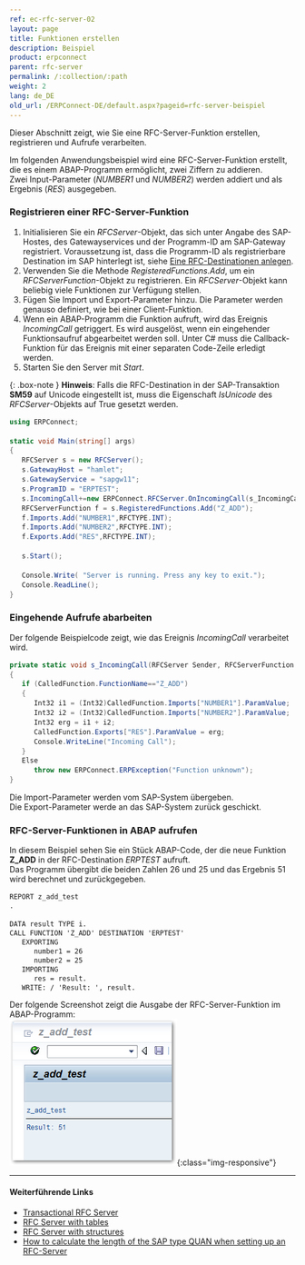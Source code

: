 ```yaml
---
ref: ec-rfc-server-02
layout: page
title: Funktionen erstellen
description: Beispiel
product: erpconnect
parent: rfc-server
permalink: /:collection/:path
weight: 2
lang: de_DE
old_url: /ERPConnect-DE/default.aspx?pageid=rfc-server-beispiel
---
```

Dieser Abschnitt zeigt, wie Sie eine RFC-Server-Funktion erstellen, registrieren und Aufrufe verarbeiten.

Im folgenden Anwendungsbeispiel wird eine RFC-Server-Funktion erstellt, die es einem ABAP-Programm ermöglicht, zwei Ziffern zu addieren.<br>
Zwei Input-Parameter (*NUMBER1* und *NUMBER2*) werden addiert und als Ergebnis (*RES*) ausgegeben.

### Registrieren einer RFC-Server-Funktion

1. Initialisieren Sie ein *RFCServer*-Objekt, das sich unter Angabe des SAP-Hostes, des Gatewayservices und der Programm-ID am SAP-Gateway registriert. 
Voraussetzung ist, dass die Programm-ID als registrierbare Destination im SAP hinterlegt ist, siehe [Eine RFC-Destinationen anlegen](./rfc-destinationen-pflegen).
2. Verwenden Sie die Methode *RegisteredFunctions.Add*, um ein *RFCServerFunction*-Objekt zu registrieren.
Ein *RFCServer*-Objekt kann beliebig viele Funktionen zur Verfügung stellen.
3. Fügen Sie Import und Export-Parameter hinzu. Die Parameter werden genauso definiert, wie bei einer Client-Funktion.
4. Wenn ein ABAP-Programm die Funktion aufruft, wird das Ereignis *IncomingCall* getriggert. 
Es wird ausgelöst, 
wenn ein eingehender Funktionsaufruf abgearbeitet werden soll. 
Unter C# muss die Callback-Funktion für das Ereignis mit einer separaten Code-Zeile erledigt werden. 
5. Starten Sie den Server mit *Start*.

{: .box-note }
**Hinweis**: Falls die RFC-Destination in der SAP-Transaktion **SM59** auf Unicode eingestellt ist, muss die Eigenschaft *IsUnicode* des *RFCServer*-Objekts auf True gesetzt werden. 

```csharp
using ERPConnect; 
  
static void Main(string[] args) 
{ 
   RFCServer s = new RFCServer();
   s.GatewayHost = "hamlet"; 
   s.GatewayService = "sapgw11"; 
   s.ProgramID = "ERPTEST"; 
   s.IncomingCall+=new ERPConnect.RFCServer.OnIncomingCall(s_IncomingCall); 
   RFCServerFunction f = s.RegisteredFunctions.Add("Z_ADD"); 
   f.Imports.Add("NUMBER1",RFCTYPE.INT); 
   f.Imports.Add("NUMBER2",RFCTYPE.INT); 
   f.Exports.Add("RES",RFCTYPE.INT); 
  
   s.Start(); 
  
   Console.Write( "Server is running. Press any key to exit."); 
   Console.ReadLine(); 
}
```
<!---
<details>
<summary>[VB]</summary>
{% highlight visualbasic %}
Imports ERPConnect 
  
Module Module1 
   Dim WithEvents s As New RFCServer 
  
   Sub Main() 
      ' define server object 
      s.GatewayHost = "hamlet" 
      s.GatewayService = "sapgw11" 
      s.ProgramID = "ERPTEST" 
  
      ' deifne regsitered function 
      Dim f As RFCServerFunction f = s.RegisteredFunctions.Add("Z_ADD") 
      f.Imports.Add("NUMBER1", RFCTYPE.INT) 
      f.Imports.Add("NUMBER2", RFCTYPE.INT) 
      f.Exports.Add("RES", RFCTYPE.INT) 
        
      ' start server s.Start() 
  
      Console.Write( _ "Server is started. Please press any key to stop.") 
      Console.ReadLine() 
   End Sub
{% endhighlight %}
</details>
  -->
  
### Eingehende Aufrufe abarbeiten

Der folgende Beispielcode zeigt, wie das Ereignis *IncomingCall* verarbeitet wird.

```csharp
private static void s_IncomingCall(RFCServer Sender, RFCServerFunction CalledFunction) 
{ 
   if (CalledFunction.FunctionName=="Z_ADD") 
   { 
      Int32 i1 = (Int32)CalledFunction.Imports["NUMBER1"].ParamValue; 
      Int32 i2 = (Int32)CalledFunction.Imports["NUMBER2"].ParamValue; 
      Int32 erg = i1 + i2; 
      CalledFunction.Exports["RES"].ParamValue = erg; 
      Console.WriteLine("Incoming Call"); 
   } 
   Else 
      throw new ERPConnect.ERPException("Function unknown"); 
}
```
<!---
<details>
<summary>[VB]</summary>
{% highlight visualbasic %}
Private Sub s_IncomingCall( ByVal Sender As _
   ERPConnect.RFCServer, _ 
   ByVal CalledFunction As ERPConnect.RFCServerFunction) _ 
   Handles s.IncomingCall 
  
      Dim i1 As Int32 
      i1 = CalledFunction.Imports("NUMBER1").ParamValue 
      Dim i2 As Int32 
      i2 = CalledFunction.Imports("NUMBER2").ParamValue 
      Dim res As Int32 
      res = i1 + i2 
      CalledFunction.Exports("RES").ParamValue = res 
      Console.WriteLine("Incoming Call") 
End Sub
{% endhighlight %}
</details>
  -->
Die Import-Parameter werden vom SAP-System übergeben. <br>
Die Export-Parameter werde an das SAP-System zurück geschickt.

### RFC-Server-Funktionen in ABAP aufrufen

In diesem Beispiel sehen Sie ein Stück ABAP-Code, der die neue Funktion **Z_ADD** in der RFC-Destination *ERPTEST* aufruft.<br>
Das Programm übergibt die beiden Zahlen 26 und 25 und das Ergebnis 51 wird berechnet und zurückgegeben.

```abap
REPORT z_add_test 
. 
  
DATA result TYPE i.
CALL FUNCTION 'Z_ADD' DESTINATION 'ERPTEST' 
   EXPORTING 
      number1 = 26 
      number2 = 25 
   IMPORTING 
      res = result. 
   WRITE: / 'Result: ', result.  
```

Der folgende Screenshot zeigt die Ausgabe der RFC-Server-Funktion im ABAP-Programm:<br>
![RFCServer-Console](/img/content/RFCServer-Console.png){:class="img-responsive"}


*****
#### Weiterführende Links
- [Transactional RFC Server](https://kb.theobald-software.com/erpconnect-samples/transactional-rfc-server)
- [RFC Server with tables](https://kb.theobald-software.com/erpconnect-samples/rfc-server-with-tables)
- [RFC Server with structures](https://kb.theobald-software.com/erpconnect-samples/rfc-server-with-structures)
- [How to calculate the length of the SAP type QUAN when setting up an RFC-Server](https://kb.theobald-software.com/erpconnect-samples/how-to-calculate-the-length-of-the-sap-type-quan--when-setting-up-an-rfc-server)
